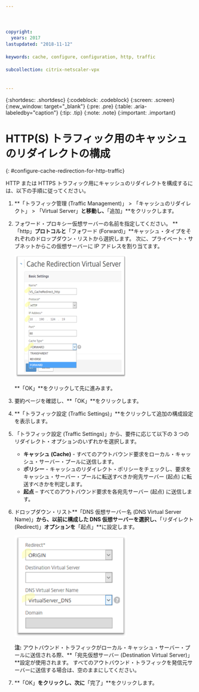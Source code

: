 ```yaml
---



copyright:
  years: 2017
lastupdated: "2018-11-12"

keywords: cache, configure, configuration, http, traffic

subcollection: citrix-netscaler-vpx


---
```


{:shortdesc: .shortdesc}
{:codeblock: .codeblock}
{:screen: .screen}
{:new_window: target="_blank"}
{:pre: .pre}
{:table: .aria-labeledby="caption"}
{:tip: .tip}
{:note: .note}
{:important: .important}

# HTTP(S) トラフィック用のキャッシュのリダイレクトの構成
{: #configure-cache-redirection-for-http-traffic}

HTTP または HTTPS トラフィック用にキャッシュのリダイレクトを構成するには、以下の手順に従ってください。

1. **「トラフィック管理 (Traffic Management)」 > 「キャッシュのリダイレクト」 > 「Virtual Server」**と移動し、**「追加」**をクリックします。
2. フォワード・プロキシー仮想サーバーの名前を指定してください。 **「http」**プロトコルと**「フォワード (Forward)」**キャッシュ・タイプをそれぞれのドロップダウン・リストから選択します。 次に、プライベート・サブネットからこの仮想サーバーに IP アドレスを割り当てます。

	<img src="images/fp12.png" alt="図面" style="width: 300px;"/>

	**「OK」**をクリックして先に進みます。

3. 要約ページを確認し、**「OK」**をクリックします。  
4. **「トラフィック設定 (Traffic Settings)」**をクリックして追加の構成設定を表示します。
5. 「トラフィック設定 (Traffic Settings)」から、要件に応じて以下の 3 つのリダイレクト・オプションのいずれかを選択します。
	* **キャッシュ (Cache)** - すべてのアウトバウンド要求をローカル・キャッシュ・サーバー・プールに送信します。
	* **ポリシー** - キャッシュのリダイレクト・ポリシーをチェックし、要求をキャッシュ・サーバー・プールに転送すべきか宛先サーバー (起点) に転送すべきかを判定します。
	* **起点** – すべてのアウトバウンド要求を各宛先サーバー (起点) に送信します。

6. ドロップダウン・リスト**「DNS 仮想サーバー名 (DNS Virtual Server Name)」**から、以前に構成した DNS 仮想サーバーを選択し、**「リダイレクト (Redirect)」**オプションを**「起点」**に設定します。

	<img src="images/fp13.png" alt="図面" style="width: 300px;"/>

	**注:** アウトバウンド・トラフィックがローカル・キャッシュ・サーバー・プールに送信される際、**「宛先仮想サーバー (Destination Virtual Server)」**設定が使用されます。 すべてのアウトバウンド・トラフィックを発信元サーバーに送信する場合は、空のままにしてください。

7. **「OK」**をクリックし、次に**「完了」**をクリックします。
